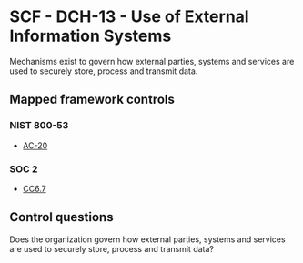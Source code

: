 # SCF - DCH-13 - Use of External Information Systems
Mechanisms exist to govern how external parties, systems and services are used to securely store, process and transmit data. 
## Mapped framework controls
### NIST 800-53
- [AC-20](../nist80053/ac-20.md)
  
### SOC 2
- [CC6.7](../soc2/cc67.md)
  
## Control questions
Does the organization govern how external parties, systems and services are used to securely store, process and transmit data? 
  